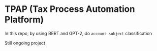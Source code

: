 # TPAP (Tax Process Automation Platform)

In this repo, by using BERT and GPT-2, do `account subject` classification

Still ongoing project
